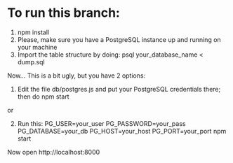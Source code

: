 # To run this branch:

1. npm install
2. Please, make sure you have a PostgreSQL instance up and running on your machine
3. Import the table structure by doing: psql your_database_name < dump.sql

Now... This is a bit ugly, but you have 2 options:

1. Edit the file db/postgres.js and put your PostgreSQL credentials there; then do npm start

or

2. Run this: PG_USER=your_user PG_PASSWORD=your_pass PG_DATABASE=your_db PG_HOST=your_host PG_PORT=your_port npm start 

Now open http://localhost:8000
